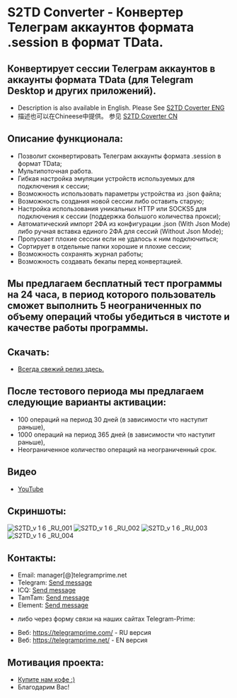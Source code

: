 # S2TD Converter - Конвертер Телеграм аккаунтов формата .session в формат TData.
## Конвертирует сессии Телеграм аккаунтов в аккаунты формата TData (для Telegram Desktop и других приложений).
 
 * Description is also available in English. Please See [S2TD Coverter ENG](https://github.com/telegram-prime/)
 * 描述也可以在Chineese中提供。 参见 [S2TD Coverter CN](https://github.com/telegram-prime/Telegram-Session-to-TData-Converter-CN)


## Описание функционала:
 - Позволит сконвертировать Телеграм аккаунты формата .session в формат TData;
 - Мультипоточная работа.
 - Гибкая настройка эмуляции устройств используемых для подключения к сессии;
 - Возможность использовать параметры устройства из .json файла;
 - Возможность создания новой сессии либо оставить старую;
 - Настройка использования уникальных HTTP или SOCKS5 для подключения к сессии (поддержка большого количества прокси);
 - Автоматический импорт 2ФА из конфигурации .json (With Json Mode) либо ручная вставка единого 2ФА для сессий (Without Json Mode);
 - Пропускает плохие сессии если не удалось к ним подключиться;
 - Сортирует в отдельные папки хорошие и плохие сессии;
 - Возможность сохранять журнал работы;
 - Возможность создавать бекапы перед конвертацией.


## Мы предлагаем бесплатный тест программы на 24 часа, в период которого пользователь сможет выполнить 5 неограниченных по объему операций чтобы убедиться в чистоте и качестве работы программы.

## Скачать:
 - [Всегда свежий релиз здесь.](https://github.com/telegram-prime/Telegram-Session-to-TData-Converter/releases/latest)

## После тестового периода мы предлагаем следующие варианты активации: 
- 100 операций на период 30 дней (в зависимости что наступит раньше),
- 1000 операций на период 365 дней (в зависимости что наступит раньше),
- Неограниченное количество операций на неограниченный срок.


## Видео
- [YouTube](https://youtu.be/CkEJTBAZ9pc)


## Скриншоты:

![S2TD_v 1 6 _RU_001](https://github.com/telegram-prime/Telegram-Session-to-TData-Converter-RU/assets/94137664/c58f5483-b351-4f67-8191-53799094b1ea) ![S2TD_v 1 6 _RU_002](https://github.com/telegram-prime/Telegram-Session-to-TData-Converter-RU/assets/94137664/ba5fe612-ec85-494b-b0a2-0859ebf6adac)
![S2TD_v 1 6 _RU_003](https://github.com/telegram-prime/Telegram-Session-to-TData-Converter-RU/assets/94137664/6ac0db5a-0ae3-42d8-88a2-84d6d2a51a86) ![S2TD_v 1 6 _RU_004](https://github.com/telegram-prime/Telegram-Session-to-TData-Converter-RU/assets/94137664/8079444c-49dd-439f-958a-ae1fc9ea0afd)


##  Контакты:
- Email:    manager[@]telegramprime.net
- Telegram: [Send message](https://telegramprime.com/telegram-contact)
- ICQ:      [Send message](https://telegramprime.com/icq-contact)
- TamTam:   [Send message](https://telegramprime.com/tamtam-contact)
- Element:  [Send message](https://telegramprime.com/element-contact)

* либо через форму связи на наших сайтах Telegram-Prime:
- Веб: https://telegramprime.com/ - RU версия
- Веб: https://telegramprime.net/ - EN версия


## Мотивация проекта:
* [Купите нам кофе :)](https://nowpayments.io/donation/telegramprime)
* Благодарим Вас!
